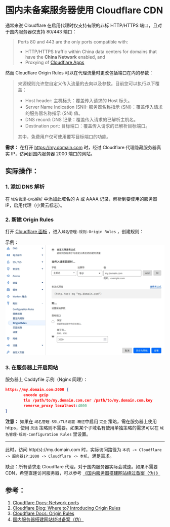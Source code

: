 # 国内未备案服务器使用 Cloudflare CDN

通常来说 Cloudflare 在启用代理时仅支持有限的非标 HTTP/HTTPS 端口，且对于国内服务器仅支持 80/443 端口：

> Ports 80 and 443 are the only ports compatible with:
>
> * HTTP/HTTPS traffic within China data centers for domains that have the **China Network** enabled, and
> * Proxying of [Cloudflare Apps](https://cloudflareapps.com/apps/developer/docs/getting-started)

然而 Cloudflare Origin Rules 可以在代理流量时更改包括端口在内的参数：

> 来源规则允许您自定义传入流量的去向以及参数。目前您可以执行以下覆盖：
>
> * Host header: 主机标头：覆盖传入请求的 Host 标头。
> * Server Name Indication (SNI): 服务器名称指示 (SNI)：覆盖传入请求的服务器名称指示 (SNI) 值。
> * DNS record: DNS 记录：覆盖传入请求的已解析主机名。
> * Destination port: 目标端口：覆盖传入请求的已解析目标端口。
>
> 其中，免费用户仅可使用覆写目标端口的功能。

**需求：** 在打开 https://my.domain.com 时，经过 Cloudflare 代理隐藏服务器真实 IP，访问到国内服务器 2000 端口的网站。

## 实际操作：

### 1. 添加 DNS 解析

在 `域名管理-DNS解析`​ 中添加此域名的 A 或 AAAA 记录，解析到要使用的服务器 IP，启用代理（小黄云标志）。

### 2. 新建 Origin Rules

打开 ​[Cloudflare 面板](https://dash.cloudflare.com) ，进入 ​`域名管理-规则-Origin Rules`​ ，创建规则：

示例：![sc_20240506_185245](pic/21.1.webp)​

### 3. 在服务器上开启网站

服务器上 Caddyfile 示例（Nginx 同理）：

```json
https://my.domain.com:2000 {
        encode gzip
        tls /path/to/my.domain.com.cer /path/to/my.domain.com.key
        reverse_proxy localhost:4000
}
```

**注意：** 
如果在 `域名管理-SSL/TLS设置-概述`​ 中启用 `完全`​ 策略，需在服务器上使用 https，使用 `灵活`​ 策略则不需要。如果某个子域名有使用单独策略的需求可以在 `域名管理-规则-Configuration Rules` ​里设置。

---

此时，访问 http(s)://my.domain.com 时，实际访问路径为 `本机 -> Cloudflare -> 服务器IP:2000 -> Cloudflare -> 本机`​，满足需求。

缺点：所有请求走 Cloudflare 代理，对于国内服务器实际会减速。如果不需要 CDN，希望直连访问服务器，可以参考 [《国内服务器搭建网站绕过备案（伪）》](/#/13-https_aya)

## 参考：

1. [Cloudflare Docs: Network ports](https://developers.cloudflare.com/fundamentals/reference/network-ports/)
2. [Cloudflare Blog: Where to? Introducing Origin Rules](https://blog.cloudflare.com/origin-rules)
3. [Cloudflare Docs: Origin Rules](https://developers.cloudflare.com/rules/origin-rules/)
4. [国内服务器搭建网站绕过备案（伪）](/#/13-https_aya)

‍
